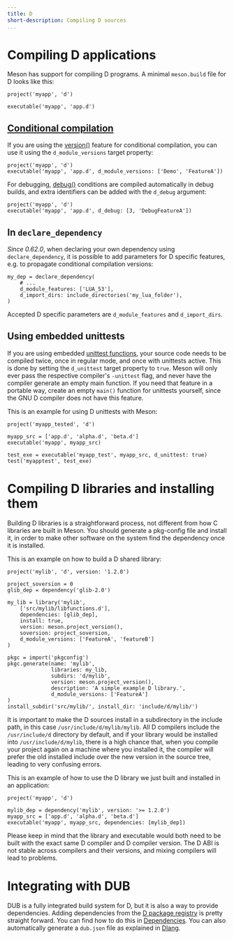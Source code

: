 ```yaml
---
title: D
short-description: Compiling D sources
...
```


# Compiling D applications

Meson has support for compiling D programs. A minimal `meson.build`
file for D looks like this:

```meson
project('myapp', 'd')

executable('myapp', 'app.d')
```

## [Conditional compilation](https://dlang.org/spec/version.html)

If you are using the
[version()](https://dlang.org/spec/version.html#version-specification)
feature for conditional compilation, you can use it using the
`d_module_versions` target property:

```meson
project('myapp', 'd')
executable('myapp', 'app.d', d_module_versions: ['Demo', 'FeatureA'])
```

For debugging, [debug()](https://dlang.org/spec/version.html#debug)
conditions are compiled automatically in debug builds, and extra
identifiers can be added with the `d_debug` argument:

```meson
project('myapp', 'd')
executable('myapp', 'app.d', d_debug: [3, 'DebugFeatureA'])
```

## In `declare_dependency`

*Since 0.62.0*, when declaring your own dependency using `declare_dependency`, it is
possible to add parameters for D specific features, e.g. to propagate
conditional compilation versions:

```meson
my_dep = declare_dependency(
    # ...
    d_module_features: ['LUA_53'],
    d_import_dirs: include_directories('my_lua_folder'),
)
```

Accepted D specific parameters are `d_module_features` and
`d_import_dirs`.

## Using embedded unittests

If you are using embedded [unittest
functions](https://dlang.org/spec/unittest.html), your source code
needs to be compiled twice, once in regular mode, and once with
unittests active. This is done by setting the `d_unittest` target
property to `true`. Meson will only ever pass the respective
compiler's `-unittest` flag, and never have the compiler generate an
empty main function. If you need that feature in a portable way,
create an empty `main()` function for unittests yourself, since the
GNU D compiler does not have this feature.

This is an example for using D unittests with Meson:
```meson
project('myapp_tested', 'd')

myapp_src = ['app.d', 'alpha.d', 'beta.d']
executable('myapp', myapp_src)

test_exe = executable('myapp_test', myapp_src, d_unittest: true)
test('myapptest', test_exe)
```

# Compiling D libraries and installing them

Building D libraries is a straightforward process, not different from
how C libraries are built in Meson. You should generate a pkg-config
file and install it, in order to make other software on the system
find the dependency once it is installed.

This is an example on how to build a D shared library:
```meson
project('mylib', 'd', version: '1.2.0')

project_soversion = 0
glib_dep = dependency('glib-2.0')

my_lib = library('mylib',
    ['src/mylib/libfunctions.d'],
    dependencies: [glib_dep],
    install: true,
    version: meson.project_version(),
    soversion: project_soversion,
    d_module_versions: ['FeatureA', 'featureB']
)

pkgc = import('pkgconfig')
pkgc.generate(name: 'mylib',
              libraries: my_lib,
              subdirs: 'd/mylib',
              version: meson.project_version(),
              description: 'A simple example D library.',
              d_module_versions: ['FeatureA']
)
install_subdir('src/mylib/', install_dir: 'include/d/mylib/')
```

It is important to make the D sources install in a subdirectory in the
include path, in this case `/usr/include/d/mylib/mylib`. All D
compilers include the `/usr/include/d` directory by default, and if
your library would be installed into `/usr/include/d/mylib`, there is
a high chance that, when you compile your project again on a machine
where you installed it, the compiler will prefer the old installed
include over the new version in the source tree, leading to very
confusing errors.

This is an example of how to use the D library we just built and
installed in an application:
```meson
project('myapp', 'd')

mylib_dep = dependency('mylib', version: '>= 1.2.0')
myapp_src = ['app.d', 'alpha.d', 'beta.d']
executable('myapp', myapp_src, dependencies: [mylib_dep])
```

Please keep in mind that the library and executable would both need to
be built with the exact same D compiler and D compiler version. The D
ABI is not stable across compilers and their versions, and mixing
compilers will lead to problems.

# Integrating with DUB

DUB is a fully integrated build system for D, but it is also a way to
provide dependencies. Adding dependencies from the [D package
registry](https://code.dlang.org/) is pretty straight forward. You can
find how to do this in
[Dependencies](Dependencies.md#some-notes-on-dub). You can also
automatically generate a `dub.json` file as explained in
[Dlang](Dlang-module.md#generate_dub_file).
